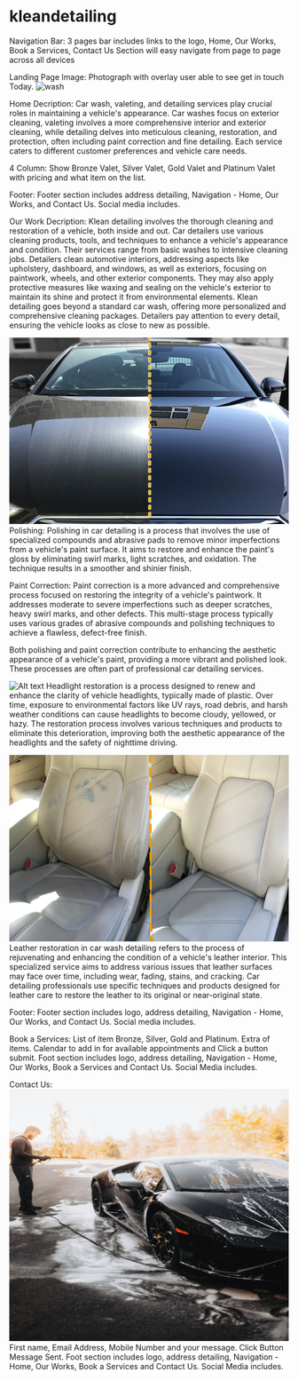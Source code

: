 # kleandetailing
Navigation Bar:
3 pages bar includes links to the logo, Home, Our Works, Book a Services, Contact Us
Section will easy navigate from page to page across all devices

Landing Page Image:
Photograph with overlay user able to see get in touch Today.
![wash](https://github.com/trxdave/kleandetailing/assets/5557850/8b7c7078-5e2b-41b7-80f1-a74e685f75ff)

Home Decription:
Car wash, valeting, and detailing services play crucial roles in maintaining a vehicle's appearance. Car washes focus on exterior cleaning,
valeting involves a more comprehensive interior and exterior cleaning, while detailing delves into meticulous cleaning, restoration, and protection,
often including paint correction and fine detailing. Each service caters to different customer preferences and vehicle care needs.

4 Column: 
Show Bronze Valet, Silver Valet, Gold Valet and Platinum Valet with pricing and what item on the list.

Footer: 
Footer section includes address detailing, Navigation - Home, Our Works, and Contact Us.  Social media includes.

Our Work Decription:
Klean detailing involves the thorough cleaning and restoration of a vehicle, both inside and out. Car detailers use various cleaning products, tools, and techniques to enhance a vehicle's appearance and condition. Their services range from basic washes to intensive cleaning jobs. Detailers clean automotive interiors, addressing aspects like upholstery, dashboard, and windows, as well as exteriors, focusing on paintwork, wheels, and other exterior components. They may also apply protective measures like waxing and sealing on the vehicle's exterior to maintain its shine and protect it from environmental elements. Klean detailing goes beyond a standard car wash, offering more personalized and comprehensive cleaning packages. Detailers pay attention to every detail, ensuring the vehicle looks as close to new as possible.

![Alt text](assets/image/shine-scratch.png)
Polishing: Polishing in car detailing is a process that involves the use of specialized compounds and abrasive pads to remove minor imperfections from a vehicle's paint surface. It aims to restore and enhance the paint's gloss by eliminating swirl marks, light scratches, and oxidation. The technique results in a smoother and shinier finish.

Paint Correction: Paint correction is a more advanced and comprehensive process focused on restoring the integrity of a vehicle's paintwork. It addresses moderate to severe imperfections such as deeper scratches, heavy swirl marks, and other defects. This multi-stage process typically uses various grades of abrasive compounds and polishing techniques to achieve a flawless, defect-free finish.

Both polishing and paint correction contribute to enhancing the aesthetic appearance of a vehicle's paint, providing a more vibrant and polished look. These processes are often part of professional car detailing services.

![Alt text](assets/image/headlight-before-after.png)
Headlight restoration is a process designed to renew and enhance the clarity of vehicle headlights, typically made of plastic. Over time, exposure to environmental factors like UV rays, road debris, and harsh weather conditions can cause headlights to become cloudy, yellowed, or hazy. The restoration process involves various techniques and products to eliminate this deterioration, improving both the aesthetic appearance of the headlights and the safety of nighttime driving.

![Alt text](<assets/image/leather chair.png>)
Leather restoration in car wash detailing refers to the process of rejuvenating and enhancing the condition of a vehicle's leather interior. This specialized service aims to address various issues that leather surfaces may face over time, including wear, fading, stains, and cracking. Car detailing professionals use specific techniques and products designed for leather care to restore the leather to its original or near-original state.

Footer: 
Footer section includes logo, address detailing, Navigation - Home, Our Works, and Contact Us.  Social media includes.

Book a Services:
List of item Bronze, Silver, Gold and Platinum.
Extra of items.
Calendar to add in for available appointments and Click a button submit.
Foot section includes logo, address detailing, Navigation - Home, Our Works, Book a Services and Contact Us. Social Media includes.

Contact Us:
![Alt text](assets/image/contact-us.jpg)
First name, Email Address, Mobile Number and your message. Click Button Message Sent.
Foot section includes logo, address detailing, Navigation - Home, Our Works, Book a Services and Contact Us. Social Media includes.
